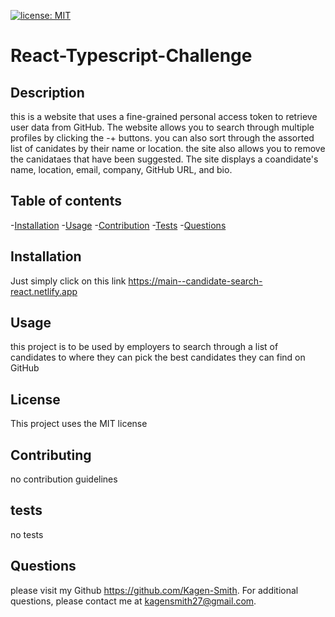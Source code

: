 [![license: MIT](https://img.shields.io/badge/License-MIT-yellow.svg)](https://opensource.org/licenses/MIT)

  # React-Typescript-Challenge
  
  ## Description 
  this is a website that uses a fine-grained personal access token to retrieve user data from GitHub. The website allows you to search through multiple profiles by clicking the -+ buttons. you can also sort through the assorted list of canidates by their name or location. the site also allows you to remove the canidataes that have been suggested. The site displays a coandidate's name, location, email, company, GitHub URL, and bio.

  ## Table of contents
  -[Installation](#installation)
  -[Usage](#usage)
  -[Contribution](#contribution)
  -[Tests](#tests)
  -[Questions](#questions)

  ## Installation
  Just simply click on this link https://main--candidate-search-react.netlify.app

  ## Usage
  this project is to be used by employers to search through a list of candidates to where they can pick the best candidates they can find on GitHub

  ## License
  This project uses the MIT license

  ## Contributing
  no contribution guidelines

  ## tests
  no tests

  ## Questions
  please visit my Github https://github.com/Kagen-Smith.
  For additional questions, please contact me at kagensmith27@gmail.com.